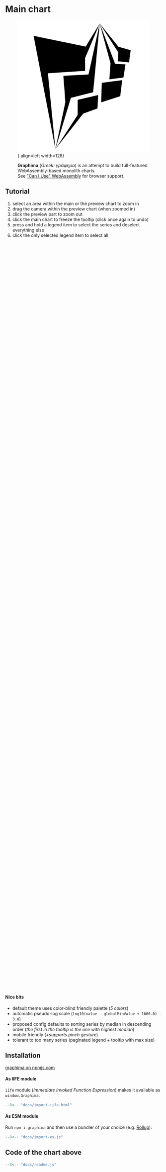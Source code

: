 # Main chart

<figure markdown>

![Image title](images/logo-black.png){ align=left width=128}

<p style="text-align: left">
<strong>Graphima</strong> (<i>Greek: γράφημα</i>) is an attempt to build
full-featured WebAssembly-based monolith charts.
<br/>
See <a href="https://caniuse.com/wasm">"Can I Use" WebAssembly</a> for browser
support.
</p>

</figure>

## Tutorial

1. select an area within the main or the preview chart to zoom in
1. drag the camera within the preview chart (when zoomed in)
1. click the preview part to zoom out
1. click the main chart to freeze the tooltip (click once again to undo)
1. press and hold a legend item to select the series and deselect everything
   else
1. click the only selected legend item to select all

<div id="chart-1" style="width: 100%; height: 60vh; margin: 0"></div>
<script src="dist/index-iife.js"></script>
<script src="readme.js"></script>

#### Nice bits

- default theme uses color-blind friendly palette (_5 colors_)
- automatic pseudo-log scale (`log10(value - globalMinValue + 1000.0) - 3.0`)
- proposed config defaults to sorting series by median in descending order
  (_the first in the tooltip is the one with highest median_)
- mobile friendly (_+supports pinch gesture_)
- tolerant to too many series (paginated legend + tooltip with max size)

## Installation

[graphima on npmjs.com](https://www.npmjs.com/package/graphima)

#### As IIFE module

`iife` module (_Immediate Invoked Function Expression_) makes it available as
`window.Graphima`.

```js title="in index.html above your app code"
--8<-- "docs/import-iife.html"
```

#### As ESM module

Run `npm i graphima` and then use a bundler of your choice (e.g.
[Rollup](https://rollupjs.org)):

```js
--8<-- "docs/import-es.js"
```

## Code of the chart above

```js
--8<-- "docs/readme.js"
```
